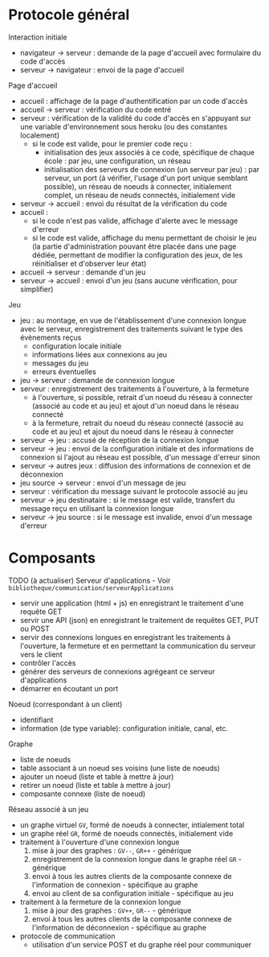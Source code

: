# Protocole général

Interaction initiale
- navigateur -> serveur : demande de la page d'accueil avec formulaire du code d'accès
- serveur -> navigateur : envoi de la page d'accueil 

Page d'accueil
- accueil : affichage de la page d'authentification par un code d'accès
- accueil -> serveur : vérification du code entré
- serveur : vérification de la validité du code d'accès en s'appuyant sur une variable d'environnement sous  heroku (ou des constantes localement)
  - si le code est valide, pour le premier code reçu :
    - initialisation des jeux associés à ce code, spécifique de chaque école : par jeu, une configuration, un réseau
    - initialisation des serveurs de connexion (un serveur par jeu) : par serveur, un port (à vérifier, l'usage d'un port unique semblant possible), un réseau de noeuds à connecter, initialement complet, un réseau de neuds connectés, initialement vide
- serveur -> accueil : envoi du résultat de la vérification du code
- accueil : 
  - si le code n'est pas valide, affichage d'alerte avec le message d'erreur
  - si le code est valide, affichage du menu permettant de choisir le jeu (la partie d'administration pouvant être placée dans une page dédiée, permettant de modifier la configuration des jeux, de les réinitialiser et d'observer leur état)
- accueil -> serveur : demande d'un jeu
- serveur -> accueil : envoi d'un jeu (sans aucune vérification, pour simplifier)

Jeu
- jeu : au montage, en vue de l'établissement d'une connexion longue avec le serveur, enregistrement des traitements suivant le type des évènements reçus
  - configuration locale initiale
  - informations liées aux connexions au jeu
  - messages du jeu
  - erreurs éventuelles
- jeu -> serveur : demande de connexion longue
- serveur : enregistrement des traitements à l'ouverture, à la fermeture 
  - à l'ouverture, si possible, retrait d'un noeud du réseau à connecter (associé au code et au jeu) et ajout d'un noeud dans le réseau connecté
  - à la fermeture, retrait du noeud du réseau connecté (associé au code et au jeu) et ajout du noeud dans le réseau à connecter
- serveur -> jeu : accusé de réception de la connexion longue
- serveur -> jeu : envoi de la configuration initiale et des informations de connexion si l'ajout au réseau est possible, d'un message d'erreur sinon
- serveur -> autres jeux : diffusion des informations de connexion et de déconnexion 
- jeu source -> serveur : envoi d'un message de jeu
- serveur : vérification du message suivant le protocole associé au jeu
- serveur -> jeu destinataire : si le message est valide, transfert du message reçu en utilisant la connexion longue 
- serveur -> jeu source : si le message est invalide, envoi d'un message d'erreur

# Composants

TODO (à actualiser) Serveur d'applications - Voir `bibliotheque/communication/serveurApplications`
- servir une application (html + js) en enregistrant le traitement d'une requête GET
- servir une API (json) en enregistrant le traitement de requêtes GET, PUT ou POST
- servir des connexions longues en enregistrant les traitements à l'ouverture, la fermeture et en permettant la communication du serveur vers le client
- contrôler l'accès
- générer des serveurs de connexions agrégeant ce serveur d'applications
- démarrer en écoutant un port
  
Noeud (correspondant à un client)
- identifiant
- information (de type variable): configuration initiale, canal, etc.  

Graphe
- liste de noeuds
- table associant à un noeud ses voisins (une liste de noeuds)
- ajouter un noeud (liste et table à mettre à jour)
- retirer un noeud (liste et table à mettre à jour)
- composante connexe (liste de noeud)

Réseau associé à un jeu
- un graphe virtuel `GV`, formé de noeuds à connecter, intialement total
- un graphe réel `GR`, formé de noeuds connectés, initialement vide
- traitement à l'ouverture d'une connexion longue
  1. mise à jour des graphes : `GV--`, `GR++` - générique
  2. enregistrement de la connexion longue dans le graphe réel `GR` - générique
  3. envoi à tous les autres clients de la composante connexe de l'information de connexion - spécifique au graphe
  4. envoi au client de sa configuration initiale - spécifique au jeu
- traitement à la fermeture de la connexion longue
  1. mise à jour des graphes : `GV++`, `GR--` - générique
  2. envoi à tous les autres clients de la composante connexe de l'information de déconnexion - spécifique au graphe
- protocole de communication   
  - utilisation d'un service POST et du graphe réel pour communiquer

